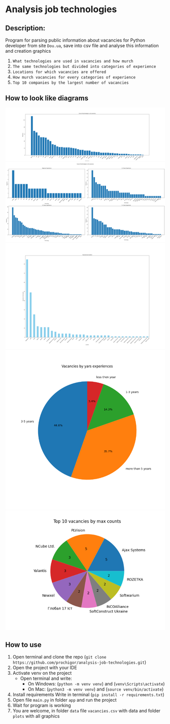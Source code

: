 # Analysis job technologies

## Description:
Program for parsing public information about vacancies for Python developer from site `Dou.ua`, save into csv file
and analyse this information and creation graphics
1. `What technologies are used in vacancies and how murch`
2. `The same technologies but divided into categories of experience`
3. `Locations for which vacancies are offered`
4. `How murch vacancies for every categories of experience`
5. `Top 10 companies by the largest number of vacancies`

## How to look like diagrams

![frequency_technologies_2024-01-10_180634.png](data%2Fplots%2Ffrequency_technologies_2024-01-10_180634.png)
![frequency_technologies_with_exp2024-01-10_172437.png](data%2Fplots%2Ffrequency_technologies_with_exp2024-01-10_172437.png)
![cities_in_vacancies_2024-01-10_172438.png](data%2Fplots%2Fcities_in_vacancies_2024-01-10_172438.png)
![vacancies_by_experience_2024-01-10_172439.png](data%2Fplots%2Fvacancies_by_experience_2024-01-10_172439.png)
![vacancies_in_companies_2024-01-10_181218.png](data%2Fplots%2Fvacancies_in_companies_2024-01-10_181218.png)

## How to use
1. Open terminal and clone the repo (`git clone https://github.com/prochigor/analysis-job-technologies.git`)
2. Open the project with your IDE
3. Activate venv on the project
   - Open terminal and write: 
     - On Windows: (`python -m venv venv`) and (`venv\Scripts\activate`)
     - On Mac: (`python3 -m venv venv`) and (`source venv/bin/activate`)
4. Install requirements
  Write in terminal (`pip install -r requirements.txt`)
5. Open file `main.py` in folder `app` and run the project
6. Wait for program is working
7. You are welcome, in folder `data` file `vacancies.csv` with data and folder `plots` with all graphics
